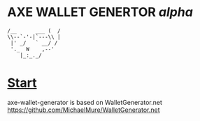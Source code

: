 # AXE WALLET GENERTOR _alpha_
```
/__      ___ (  /     
\\--`-'-|`---\\ | 
 |' _/   ` __/ /
 '._  W    ,--'      
    |_:_._/
```

# [Start](https://axerunners.github.io/axe-wallet-generator)

axe-wallet-generator is based on WalletGenerator.net https://github.com/MichaelMure/WalletGenerator.net
